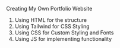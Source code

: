 Creating My Own Portfolio Website

1. Using HTML for the structure
2. Using Tailwind for CSS Styling
3. Using CSS for Custom Styling and Fonts
4. Using JS for implementing functionality
